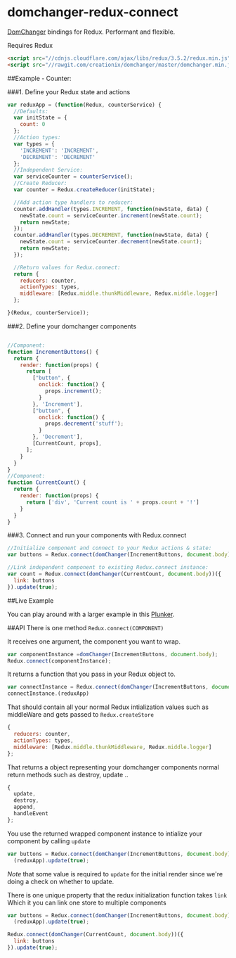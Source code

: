 # domchanger-redux-connect

[DomChanger](https://github.com/creationix/domchanger) bindings for Redux.
Performant and flexible.

Requires Redux

```html
<script src="//cdnjs.cloudflare.com/ajax/libs/redux/3.5.2/redux.min.js"></script>
<script src="//rawgit.com/creationix/domchanger/master/domchanger.min.js"></script>
```

##Example - Counter: 

###1. Define your Redux state and actions

```javascript
var reduxApp = (function(Redux, counterService) {
  //Defaults:
  var initState = {
    count: 0
  };
  //Action types:
  var types = {
    'INCREMENT': 'INCREMENT',
    'DECREMENT': 'DECREMENT'
  };
  //Independent Service:
  var serviceCounter = counterService();
  //Create Reducer:
  var counter = Redux.createReducer(initState);

  //Add action type handlers to reducer:
  counter.addHandler(types.INCREMENT, function(newState, data) {
    newState.count = serviceCounter.increment(newState.count);
    return newState;
  });
  counter.addHandler(types.DECREMENT, function(newState, data) {
    newState.count = serviceCounter.decrement(newState.count);
    return newState;
  });

  //Return values for Redux.connect:
  return {
    reducers: counter,
    actionTypes: types,
    middleware: [Redux.middle.thunkMiddleware, Redux.middle.logger]
  };

}(Redux, counterService));
```

###2. Define your domchanger components

```javascript

//Component:
function IncrementButtons() {
  return {
    render: function(props) {
      return [
        ["button", {
          onclick: function() {
            props.increment();
          }
        }, 'Increment'],
        ["button", {
          onclick: function() {
            props.decrement('stuff');
          }
        }, 'Decrement'],
        [CurrentCount, props],
      ];
    }
  }
}
//Component:
function CurrentCount() {
  return {
    render: function(props) {
      return ['div', 'Current count is ' + props.count + '!']
    }
  }
}
```

###3. Connect and run your components with Redux.connect

```javascript
//Initialize component and connect to your Redux actions & state:
var buttons = Redux.connect(domChanger(IncrementButtons, document.body))(reduxApp).update(true);

//Link independent component to existing Redux.connect instance:
var count = Redux.connect(domChanger(CurrentCount, document.body))({
  link: buttons
}).update(true);
```
##Live Example

You can play around with a larger example in this [Plunker](http://embed.plnkr.co/2v70NgfcNYJDNsGccwTR/).


##API
There is one method `Redux.connect(COMPONENT)`

It receives one argument, the component you want to wrap.
```javascript
var componentInstance =domChanger(IncrementButtons, document.body);
Redux.connect(componentInstance);
```
It returns a function that you pass in your Redux object to. 
```javascript
var connectInstance = Redux.connect(domChanger(IncrementButtons, document.body));
connectInstance.(reduxApp)
```

That should contain all your normal Redux intialization values such as middleWare and gets passed to `Redux.createStore`
```javascript
{
  reducers: counter,
  actionTypes: types,
  middleware: [Redux.middle.thunkMiddleware, Redux.middle.logger]
};

```
That returns a object representing your domchanger components normal return methods such as destroy, update ..

```javascript
{
  update,
  destroy,
  append,
  handleEvent
};
```
You use the returned wrapped component instance to intialize your component by calling `update`
```javascript
var buttons = Redux.connect(domChanger(IncrementButtons, document.body))
  (reduxApp).update(true);
```
*Note* that some value is required to `update` for the initial render since we're doing a check on whether to update.

There is one unique property that the redux initialization function takes `link`
Which it you can link one store to multiple components

```javascript
var buttons = Redux.connect(domChanger(IncrementButtons, document.body))
  (reduxApp).update(true);

Redux.connect(domChanger(CurrentCount, document.body))({
  link: buttons
}).update(true);
```

